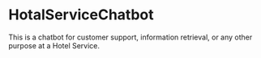 # HotalServiceChatbot
This is a chatbot for customer support, information retrieval, or any other purpose at a Hotel Service.
